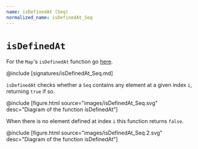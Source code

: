 ```yaml
---
name: isDefinedAt (Seq)
normalized_name: isDefinedAt_Seq
---
```


# `isDefinedAt`

For the `Map`'s `isDefinedAt` function go [here](./isDefinedAt_Map).

@include [signatures/isDefinedAt_Seq.md]

`isDefinedAt` checks whether a `Seq` contains any element at a given index `i`, returning `true` if so.

@include [figure.html source="images/isDefinedAt_Seq.svg" desc="Diagram of the function isDefinedAt"]

When there is no element defined at index `i` this function returns `false`.

@include [figure.html source="images/isDefinedAt_Seq.2.svg" desc="Diagram of the function isDefinedAt"]
